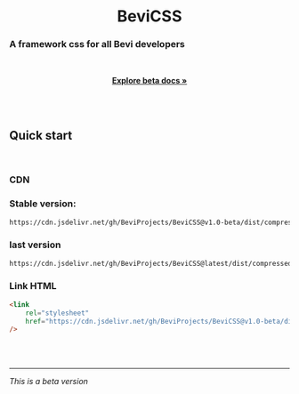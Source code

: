 <h1 align="center">BeviCSS</h1>

<h3>A framework css for all Bevi developers</h3>

<br />

<p align="center">
  <a href="https://bevicssdoc.netlify.app/"><strong>Explore beta docs »</strong></a>
</p>

<br />
<br />

## Quick start

<br />

### CDN

### Stable version:

```bash
https://cdn.jsdelivr.net/gh/BeviProjects/BeviCSS@v1.0-beta/dist/compressed/bevi.css
```

### last version

```bash
https://cdn.jsdelivr.net/gh/BeviProjects/BeviCSS@latest/dist/compressed/bevi.css
```

### Link HTML

```html
<link
	rel="stylesheet"
	href="https://cdn.jsdelivr.net/gh/BeviProjects/BeviCSS@v1.0-beta/dist/compressed/bevi.css"
/>
```

<br />
<br />

---

<i>This is a beta version</i>

